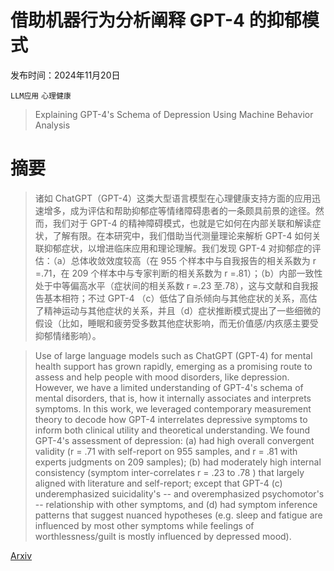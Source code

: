 # 借助机器行为分析阐释 GPT-4 的抑郁模式

发布时间：2024年11月20日

`LLM应用` `心理健康`

> Explaining GPT-4's Schema of Depression Using Machine Behavior Analysis

# 摘要

> 诸如 ChatGPT（GPT-4）这类大型语言模型在心理健康支持方面的应用迅速增多，成为评估和帮助抑郁症等情绪障碍患者的一条颇具前景的途径。然而，我们对于 GPT-4 的精神障碍模式，也就是它如何在内部关联和解读症状，了解有限。在本研究中，我们借助当代测量理论来解析 GPT-4 如何关联抑郁症状，以增进临床应用和理论理解。我们发现 GPT-4 对抑郁症的评估：（a）总体收敛效度较高（在 955 个样本中与自我报告的相关系数为 r =.71，在 209 个样本中与专家判断的相关系数为 r =.81）；（b）内部一致性处于中等偏高水平（症状间的相关系数 r =.23 至.78），这与文献和自我报告基本相符；不过 GPT-4 （c）低估了自杀倾向与其他症状的关系，高估了精神运动与其他症状的关系，并且（d）症状推断模式提出了一些细微的假设（比如，睡眠和疲劳受多数其他症状影响，而无价值感/内疚感主要受抑郁情绪影响）。

> Use of large language models such as ChatGPT (GPT-4) for mental health support has grown rapidly, emerging as a promising route to assess and help people with mood disorders, like depression. However, we have a limited understanding of GPT-4's schema of mental disorders, that is, how it internally associates and interprets symptoms. In this work, we leveraged contemporary measurement theory to decode how GPT-4 interrelates depressive symptoms to inform both clinical utility and theoretical understanding. We found GPT-4's assessment of depression: (a) had high overall convergent validity (r = .71 with self-report on 955 samples, and r = .81 with experts judgments on 209 samples); (b) had moderately high internal consistency (symptom inter-correlates r = .23 to .78 ) that largely aligned with literature and self-report; except that GPT-4 (c) underemphasized suicidality's -- and overemphasized psychomotor's -- relationship with other symptoms, and (d) had symptom inference patterns that suggest nuanced hypotheses (e.g. sleep and fatigue are influenced by most other symptoms while feelings of worthlessness/guilt is mostly influenced by depressed mood).

[Arxiv](https://arxiv.org/abs/2411.13800)